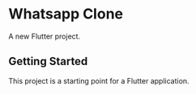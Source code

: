 # Whatsapp Clone

A new Flutter project.

## Getting Started

This project is a starting point for a Flutter application.
